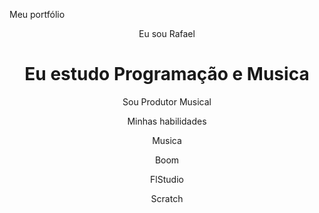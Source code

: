 <!DOCTYPE html>
<html lang="pt-br">

<head>
    <meta charset="UTF-8">
    <meta name="viewport" content="width=device-width, initial-scale=1.0">
    <link rel="stylesheet" href="style.css">
</p>Meu portfólio</p>
</head>

<body>
    <header>
        <p>Eu sou Rafael</p>
        <h1>Eu estudo Programação e Musica</h1>
        <p>Sou Produtor Musical </p>
        <p>Minhas habilidades</p>
        <div>
            <p>Musica</p>
            <p>Boom</p>
            <p>FlStudio</p>
            <p>Scratch</p>
        </div>
    </header>
</body>

</html>
